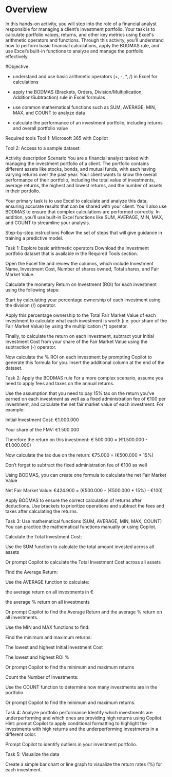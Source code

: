 # Overview

In this hands-on activity, you will step into the role of a financial analyst responsible for managing a client’s investment portfolio. Your task is to calculate portfolio values, returns, and other key metrics using Excel's arithmetic operators and functions. Through this activity, you'll understand how to perform basic financial calculations, apply the BODMAS rule, and use Excel’s built-in functions to analyze and manage the portfolio effectively.

#Objective 
 - understand and use basic arithmetic operators (+, -, *, /) in Excel for calculations

 - apply the BODMAS (Brackets, Orders, Division/Multiplication, Addition/Subtraction) rule in Excel formulas

- use common mathematical functions such as SUM, AVERAGE, MIN, MAX, and COUNT to analyze data

- calculate the performance of an investment portfolio, including returns and overall portfolio value

 Required tools
Tool 1: Microsoft 365 with Copilot

Tool 2: Access to a sample dataset:

Activity description
Scenario
You are a financial analyst tasked with managing the investment portfolio of a client. The portfolio contains different assets like stocks, bonds, and mutual funds, with each having varying returns over the past year. Your client wants to know the overall performance of their portfolio, including the total value of investments, average returns, the highest and lowest returns, and the number of assets in their portfolio.

Your primary task is to use Excel to calculate and analyze this data, ensuring accurate results that can be shared with your client. You’ll also use BODMAS to ensure that complex calculations are performed correctly. In addition, you’ll use built-in Excel functions like SUM, AVERAGE, MIN, MAX, and COUNT to streamline your analysis.

Step-by-step instructions
Follow the set of steps that will give guidance in training a predictive model.

Task 1: Explore basic arithmetic operators
Download the Investment portfolio dataset that is available in the Required Tools section. 

Open the Excel file and review the columns, which include Investment Name, Investment Cost, Number of shares owned, Total shares, and Fair Market Value.

Calculate the monetary Return on Investment (ROI) for each investment using the following steps:

Start by calculating your percentage ownership of each investment using the division (/) operator.

 Apply this percentage ownership to the Total Fair Market Value of each investment to calculate what each investment is worth (i.e. your share of the Fair Market Value) by using the multiplication (*) operator.  

Finally, to calculate the return on each investment, subtract your Initial Investment Cost from your share of the Fair Market Value using the subtraction (-) operator.

Now calculate the % ROI on each investment by prompting Copilot to generate this formula for you. Insert the additional column at the end of the dataset.

Task 2: Apply the BODMAS rule
For a more complex scenario, assume you need to apply fees and taxes on the annual returns.

Use the assumption that you need to pay 15% tax on the return you’ve earned on each investment as well as a fixed administration fee of €100 per investment, and calculate the net fair market value of each investment. For example:

Initial Investment Cost: €1.000.000

Your share of the FMV: €1.500.000

Therefore the return on this investment: € 500.000 = (€1.500.000 - €1.000.000) 

Now calculate the tax due on the return: €75.000 = (€500.000 * 15%)

Don’t forget to subtract the fixed administration fee of €100 as well

Using BODMAS, you can create one formula to calculate the net Fair Market Value

Net Fair Market Value: €424.900 = (€500.000 – (€500.000 * 15%) - €100)

Apply BODMAS to ensure the correct calculation of returns after deductions. Use brackets to prioritize operations and subtract the fees and taxes after calculating the returns.

Task 3: Use mathematical functions (SUM, AVERAGE, MIN, MAX, COUNT)
You can practice the mathematical functions manually or using Copilot. 

Calculate the Total Investment Cost:

Use the SUM function to calculate the total amount invested across all assets

Or prompt Copilot to calculate the Total Investment Cost across all assets

Find the Average Return:

Use the AVERAGE function to calculate:

the average return on all investments in €

the average % return on all investments

Or prompt Copilot to find the Average Return and the average % return on all investments.

Use the MIN and MAX functions to find:

Find the minimum and maximum returns:

The lowest and highest Initial Investment Cost

The lowest and highest ROI %

Or prompt  Copilot to find the minimum and maximum returns

Count the Number of Investments: 

Use the COUNT function to determine how many investments are in the portfolio

Or prompt Copilot to find the minimum and maximum returns.

Task 4: Analyze portfolio performance
Identify which investments are underperforming and which ones are providing high returns using Copilot. Hint: prompt Copilot to apply conditional formatting to highlight the investments with high returns and the underperforming investments in a different color.

Prompt Copilot to identify outliers in your investment portfolio.

Task 5: Visualize the data

Create a simple bar chart or line graph to visualize the return rates (%) for each investment.
